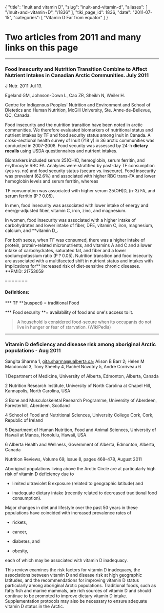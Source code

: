 {
  "title": "Inuit and vitamin D",
  "slug": "inuit-and-vitamin-d",
  "aliases": [
    "/Inuit+and+vitamin+D",
    "/1836"
  ],
  "tiki_page_id": 1836,
  "date": "2011-07-15",
  "categories": [
    "Vitamin D Far from equator"
  ]
}


# Two articles from 2011 and many links on this page

---

### Food Insecurity and Nutrition Transition Combine to Affect Nutrient Intakes in Canadian Arctic Communities. July 2011

J Nutr. 2011 Jul 13. 

Egeland GM, Johnson-Down L, Cao ZR, Sheikh N, Weiler H.

Centre for Indigenous Peoples' Nutrition and Environment and School of Dietetics and Human Nutrition, McGill University, Ste. Anne-de-Bellevue, QC, Canada.

Food insecurity and the nutrition transition have been noted in arctic communities. We therefore evaluated biomarkers of nutritional status and nutrient intakes by TF and food security status among Inuit in Canada. A cross-sectional health survey of Inuit (?18 y) in 36 arctic communities was conducted in 2007-2008. Food security was assessed by 24-h  **dietary recalls**  using USDA questionnaires and nutrient intakes. 

Biomarkers included serum 25(OH)D, hemoglobin, serum ferritin, and erythrocyte RBC FA. Analyses were stratified by past-day TF consumption (yes vs. no) and food security status (secure vs. insecure). Food insecurity was prevalent (62.6%) and associated with higher RBC trans-FA and lower hemoglobin levels and serum ferritin, whereas 

TF consumption was associated with higher serum 25(OH)D, (n-3) FA, and serum ferritin (P ? 0.05). 

In men, food insecurity was associated with lower intake of energy and energy-adjusted fiber, vitamin C, iron, zinc, and magnesium. 

In women, food insecurity was associated with a higher intake of carbohydrates and lower intake of fiber, DFE, vitamin C, iron, magnesium, calcium, and  **vitamin D_. 

For both sexes, when TF was consumed, there was a higher intake of protein, protein-related micronutrients, and vitamins A and C and a lower intake of carbohydrates, saturated fat, and fiber and a lower sodium:potassium ratio (P ? 0.05). Nutrition transition and food insecurity are associated with a multifaceted shift in nutrient status and intakes with implications for** increased risk of diet-sensitive chronic diseases. **PMID:     21753059

– – – – – – – 

#### Definitions:

*** TF **(suspect) = traditional Food

*** Food security **= availability of food and one's access to it.

> A household is considered food-secure when its occupants do not live in hunger or fear of starvation. (WikiPedia)

---

### Vitamin D deficiency and disease risk among aboriginal Arctic populations - Aug 2011

Sangita Sharma 1, gita.sharma@ualberta.ca;     Alison B Barr 2;     Helen M Macdonald 3,     Tony Sheehy 4,    Rachel Novotny 5,    Andre Corriveau 6

1     Department of Medicine, University of Alberta, Edmonton, Alberta, Canada

2     Nutrition Research Institute, University of North Carolina at Chapel Hill, Kannapolis, North Carolina, USA

3     Bone and Musculoskeletal Research Programme, University of Aberdeen, Foresterhill, Aberdeen, Scotland

4     School of Food and Nutritional Sciences, University College Cork, Cork, Republic of Ireland

5     Department of Human Nutrition, Food and Animal Sciences, University of Hawaii at Manoa, Honolulu, Hawaii, USA

6     Alberta Health and Wellness, Government of Alberta, Edmonton, Alberta, Canada

Nutrition Reviews, Volume 69, Issue 8, pages 468–478, August 2011

Aboriginal populations living above the Arctic Circle are at particularly high risk of vitamin D deficiency due to

* limited ultraviolet B exposure (related to geographic latitude) and 

* inadequate dietary intake (recently related to decreased traditional food consumption). 

Major changes in diet and lifestyle over the past 50 years in these populations have coincided with increased prevalence rates of 

* rickets, 

* cancer, 

* diabetes, and 

* obesity, 

each of which may be associated with vitamin D inadequacy. 

This review examines the risk factors for vitamin D inadequacy, the associations between vitamin D and disease risk at high geographic latitudes, and the recommendations for improving vitamin D status particularly among aboriginal Arctic populations. Traditional foods, such as fatty fish and marine mammals, are rich sources of vitamin D and should continue to be promoted to improve dietary vitamin D intake. Supplementation protocols may also be necessary to ensure adequate vitamin D status in the Arctic.
